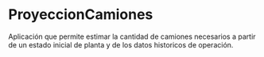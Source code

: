 # ProyeccionCamiones

Aplicación que permite estimar la cantidad de camiones necesarios a partir de un estado inicial de planta y de los datos historicos de operación.
